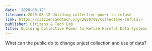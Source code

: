 ```yaml
---
date: '2020-08-12'
filename: 2020-08-12-building-collective-power-to-refuse
link: https://citizensandtech.org/2020/08/collective-refusal/
publisher: Citizens & Tech Lab
title: Building Collective Power to Refuse Harmful Data Systems
---
```


What can the public do to change unjust collection and use of data?